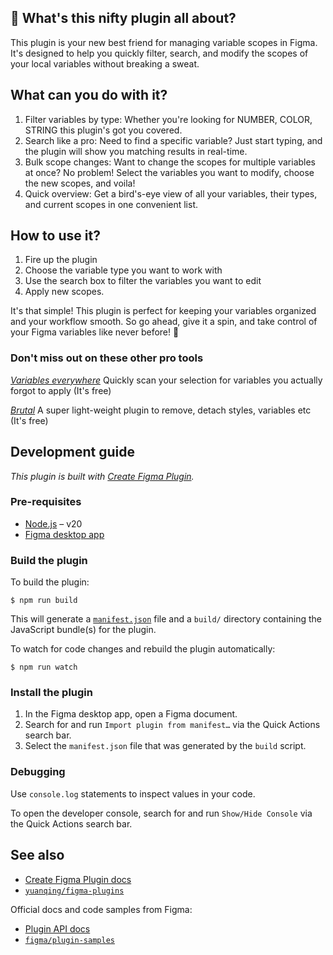 ## 👋 What's this nifty plugin all about?
This plugin is your new best friend for managing variable scopes in Figma. It's designed to help you quickly filter, search, and modify the scopes of your local variables without breaking a sweat.

## What can you do with it?
1. Filter variables by type: Whether you're looking for NUMBER, COLOR, STRING this plugin's got you covered.
2. Search like a pro: Need to find a specific variable? Just start typing, and the plugin will show you matching results in real-time.
3. Bulk scope changes: Want to change the scopes for multiple variables at once? No problem! Select the variables you want to modify, choose the new scopes, and voila!
4. Quick overview: Get a bird's-eye view of all your variables, their types, and current scopes in one convenient list.

## How to use it?
1. Fire up the plugin
2. Choose the variable type you want to work with
3. Use the search box to filter the variables you want to edit
4. Apply new scopes. 

It's that simple! This plugin is perfect for keeping your variables organized and your workflow smooth. So go ahead, give it a spin, and take control of your Figma variables like never before! 🚀

### Don't miss out on these other pro tools

*[Variables everywhere](https://www.figma.com/community/plugin/1404403514737707928/variables-everywhere)*
Quickly scan your selection for variables you actually forgot to apply (It's free)

*[Brutal](https://www.figma.com/community/plugin/1215386279132052346/brutal)*
A super light-weight plugin to remove, detach styles, variables etc (It's free)





## Development guide

*This plugin is built with [Create Figma Plugin](https://yuanqing.github.io/create-figma-plugin/).*

### Pre-requisites

- [Node.js](https://nodejs.org) – v20
- [Figma desktop app](https://figma.com/downloads/)

### Build the plugin

To build the plugin:

```
$ npm run build
```

This will generate a [`manifest.json`](https://figma.com/plugin-docs/manifest/) file and a `build/` directory containing the JavaScript bundle(s) for the plugin.

To watch for code changes and rebuild the plugin automatically:

```
$ npm run watch
```

### Install the plugin

1. In the Figma desktop app, open a Figma document.
2. Search for and run `Import plugin from manifest…` via the Quick Actions search bar.
3. Select the `manifest.json` file that was generated by the `build` script.

### Debugging

Use `console.log` statements to inspect values in your code.

To open the developer console, search for and run `Show/Hide Console` via the Quick Actions search bar.

## See also

- [Create Figma Plugin docs](https://yuanqing.github.io/create-figma-plugin/)
- [`yuanqing/figma-plugins`](https://github.com/yuanqing/figma-plugins#readme)

Official docs and code samples from Figma:

- [Plugin API docs](https://figma.com/plugin-docs/)
- [`figma/plugin-samples`](https://github.com/figma/plugin-samples#readme)
